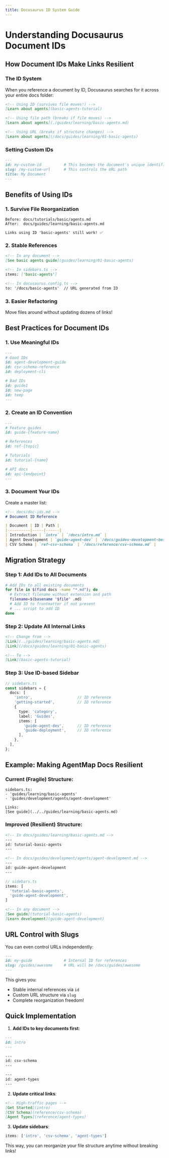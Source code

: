 ```yaml
---
title: Docusaurus ID System Guide
---
```


# Understanding Docusaurus Document IDs

## How Document IDs Make Links Resilient

### The ID System

When you reference a document by ID, Docusaurus searches for it across your entire docs folder:

```markdown
<!-- Using ID (survives file moves!) -->
[Learn about agents](basic-agents-tutorial)

<!-- Using file path (breaks if file moves) -->
[Learn about agents](./guides/learning/basic-agents.md)

<!-- Using URL (breaks if structure changes) -->
[Learn about agents](/docs/guides/learning/01-basic-agents)
```

### Setting Custom IDs

```markdown
---
id: my-custom-id          # This becomes the document's unique identifier
slug: /my-custom-url      # This controls the URL path
title: My Document
---
```

## Benefits of Using IDs

### 1. **Survive File Reorganization**
```
Before: docs/tutorials/basic/agents.md
After:  docs/guides/learning/basic-agents.md

Links using ID 'basic-agents' still work! ✅
```

### 2. **Stable References**
```markdown
<!-- In any document -->
[See basic agents guide](guides/learning/01-basic-agents)

<!-- In sidebars.ts -->
items: ['basic-agents']

<!-- In docusaurus.config.ts -->
to: '/docs/basic-agents'  // URL generated from ID
```

### 3. **Easier Refactoring**
Move files around without updating dozens of links!

## Best Practices for Document IDs

### 1. **Use Meaningful IDs**
```markdown
---
# Good IDs
id: agent-development-guide
id: csv-schema-reference
id: deployment-cli

# Bad IDs  
id: guide1
id: new-page
id: temp
---
```

### 2. **Create an ID Convention**
```markdown
---
# Feature guides
id: guide-{feature-name}

# References
id: ref-{topic}

# Tutorials  
id: tutorial-{name}

# API docs
id: api-{endpoint}
---
```

### 3. **Document Your IDs**
Create a master list:

```markdown
<!-- docs/doc-ids.md -->
# Document ID Reference

| Document | ID | Path |
|----------|-----|------|
| Introduction | `intro` | `/docs/intro.md` |
| Agent Development | `guide-agent-dev` | `/docs/guides-development-best-practicesagents.md` |
| CSV Schema | `ref-csv-schema` | `/docs/reference/csv-schema.md` |
```

## Migration Strategy

### Step 1: Add IDs to All Documents
```bash
# Add IDs to all existing documents
for file in $(find docs -name "*.md"); do
  # Extract filename without extension and path
  filename=$(basename "$file" .md)
  # Add ID to frontmatter if not present
  # ... script to add ID
done
```

### Step 2: Update All Internal Links
```markdown
<!-- Change from -->
[Link](../guides/learning/basic-agents.md)
[Link](/docs/guides/learning/01-basic-agents)

<!-- To -->
[Link](basic-agents-tutorial)
```

### Step 3: Use ID-based Sidebar
```typescript
// sidebars.ts
const sidebars = {
  docs: [
    'intro',                    // ID reference
    'getting-started',          // ID reference
    {
      type: 'category',
      label: 'Guides',
      items: [
        'guide-agent-dev',      // ID reference
        'guide-deployment',     // ID reference
      ],
    },
  ],
};
```

## Example: Making AgentMap Docs Resilient

### Current (Fragile) Structure:
```
sidebars.ts:
- 'guides/learning/basic-agents'
- 'guides/development/agents/agent-development'

Links:
[See guide](../../guides/learning/basic-agents.md)
```

### Improved (Resilient) Structure:
```markdown
<!-- In docs/guides/learning/basic-agents.md -->
---
id: tutorial-basic-agents
---

<!-- In docs/guides/development/agents/agent-development.md -->
---
id: guide-agent-development  
---
```

```typescript
// sidebars.ts
items: [
  'tutorial-basic-agents',
  'guide-agent-development',
]
```

```markdown
<!-- In any document -->
[See guide](tutorial-basic-agents)
[Learn development](guide-agent-development)
```

## URL Control with Slugs

You can even control URLs independently:

```markdown
---
id: my-guide              # Internal ID for references
slug: /guides/awesome     # URL will be /docs/guides/awesome
---
```

This gives you:
- Stable internal references via `id`
- Custom URL structure via `slug`
- Complete reorganization freedom!

## Quick Implementation

1. **Add IDs to key documents first**:
```markdown
---
id: intro
---

---
id: csv-schema
---

---
id: agent-types
---
```

2. **Update critical links**:
```markdown
<!-- High-traffic pages -->
[Get Started](intro)
[CSV Schema](reference/csv-schema)
[Agent Types](reference/agent-types)
```

3. **Update sidebars**:
```typescript
items: ['intro', 'csv-schema', 'agent-types']
```

This way, you can reorganize your file structure anytime without breaking links!